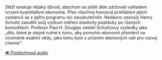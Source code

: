 
Stěží existuje nějaký důvod, abychom se ještě déle zdržovali výkladem tvrzení kvantitativní ekonomie. Přes všechna honosná prohlášení jejích zastánců se z jejího programu nic neuskutečnilo. Nedávno zesnulý Henry Schultz zasvětil svůj výzkum měření elasticity poptávky po různých komoditách. Profesor Paul H. Douglas velebil Schultzovy výsledky jako „dílo, které je stejně nutné k tomu, aby pomohlo ekonomii přeměnit na víceméně exaktní vědu, jako tomu bylo s určením atomových vah pro rozvoj chemie".

[🔊 Poslechnout audio](/data/7-paragraphs/audio/chapter_63/para_004-St-existuje-njak-dvod-abychom-se-jet-dle.mp3)
